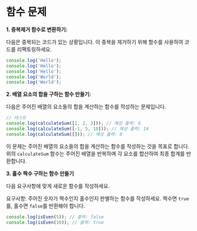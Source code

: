 # 함수 문제

**1. 중복제거 함수로 변환하기:**

다음은 중복되는 코드가 있는 상황입니다. 이 중복을 제거하기 위해 함수를 사용하여 코드를 리팩토링하세요.

```javascript
console.log('Hello');
console.log('Hello');
console.log('Hello');
console.log('World');
console.log('World');
```

**2. 배열 요소의 합을 구하는 함수 만들기:**

다음은 주어진 배열의 요소들의 합을 계산하는 함수를 작성하는 문제입니다.

```javascript
// 테스트
console.log(calculateSum([1, 2, 3])); // 예상 출력: 6
console.log(calculateSum([-1, 5, 10])); // 예상 출력: 14
console.log(calculateSum([])); // 예상 출력: 0
```

이 문제는 주어진 배열의 요소들의 합을 계산하는 함수를 작성하는 것을 목표로 합니다. 위의 `calculateSum` 함수는 주어진 배열을 반복하며 각 요소를 합산하여 최종 합계를 반환합니다.

**3. 홀수 짝수 구하는 함수 만들기**

다음 요구사항에 맞게 새로운 함수를 작성하세요.

요구사항: 주어진 숫자가 짝수인지 홀수인지 판별하는 함수를 작성하세요. 짝수면 `true`를, 홀수면 `false`를 반환해야 합니다.

```javascript
console.log(isEven(5)); // 출력: false
console.log(isEven(10)); // 출력: true
```
